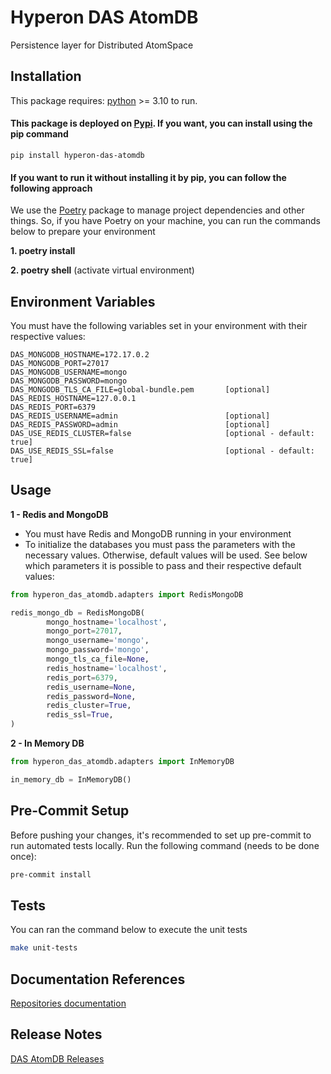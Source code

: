 # Hyperon DAS AtomDB

Persistence layer for Distributed AtomSpace

## Installation

This package requires:
[python](https://www.python.org/) >= 3.10 to run.

#### This package is deployed on [Pypi](https://pypi.org/project/hyperon-das/). If you want, you can install using the pip command

```
pip install hyperon-das-atomdb
```

#### If you want to run it without installing it by pip, you can follow the following approach

We use the [Poetry](https://python-poetry.org/) package to manage project dependencies and other things. So, if you have Poetry on your machine, you can run the commands below to prepare your environment

**1. poetry install**

**2. poetry shell** (activate virtual environment)

## Environment Variables

You must have the following variables set in your environment with their respective values:

```
DAS_MONGODB_HOSTNAME=172.17.0.2
DAS_MONGODB_PORT=27017
DAS_MONGODB_USERNAME=mongo
DAS_MONGODB_PASSWORD=mongo
DAS_MONGODB_TLS_CA_FILE=global-bundle.pem       [optional]
DAS_REDIS_HOSTNAME=127.0.0.1
DAS_REDIS_PORT=6379
DAS_REDIS_USERNAME=admin                        [optional]
DAS_REDIS_PASSWORD=admin                        [optional]
DAS_USE_REDIS_CLUSTER=false                     [optional - default: true]
DAS_USE_REDIS_SSL=false                         [optional - default: true]
```

## Usage

**1 - Redis and MongoDB**

- You must have Redis and MongoDB running in your environment
- To initialize the databases you must pass the parameters with the necessary values. Otherwise, default values will be used. See below which parameters it is possible to pass and their respective default values:

```python
from hyperon_das_atomdb.adapters import RedisMongoDB

redis_mongo_db = RedisMongoDB(
        mongo_hostname='localhost',
        mongo_port=27017,
        mongo_username='mongo',
        mongo_password='mongo',
        mongo_tls_ca_file=None,
        redis_hostname='localhost',
        redis_port=6379,
        redis_username=None,
        redis_password=None,
        redis_cluster=True,
        redis_ssl=True,
)
```

**2 - In Memory DB**

```python
from hyperon_das_atomdb.adapters import InMemoryDB

in_memory_db = InMemoryDB()
```

## Pre-Commit Setup

Before pushing your changes, it's recommended to set up pre-commit to run automated tests locally. Run the following command (needs to be done once):

```bash
pre-commit install
```

## Tests

You can ran the command below to execute the unit tests

```bash
make unit-tests
```

## Documentation References

[Repositories documentation](https://docs.google.com/document/d/1njmP_oXw_0FLwoXY5ttGBMFGV2n60-ugAltWIuoQO10/)

## Release Notes

[DAS AtomDB Releases](https://github.com/singnet/das-atom-db/releases)

